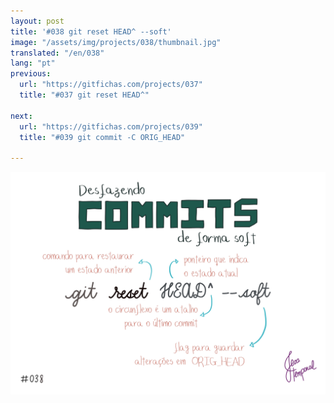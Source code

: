 ```yaml
---
layout: post
title: '#038 git reset HEAD^ --soft'
image: "/assets/img/projects/038/thumbnail.jpg"
translated: "/en/038"
lang: "pt"
previous:
  url: "https://gitfichas.com/projects/037"
  title: "#037 git reset HEAD^"

next:
  url: "https://gitfichas.com/projects/039"
  title: "#039 git commit -C ORIG_HEAD"

---
```


<img alt="Se você precisa desfazer um commit mas manter as alterações correspondentes use comando git reset HEAD^ --soft" src="/assets/img/projects/038/full.jpg">


<!--
<a href="https://jtemporal.com/desfazendo-o-ultimo-commit-e-reaproveitando-a-mensagem/">
  <strong>Desfazendo o último commit e mantendo as alterações para um próximo commit</strong>
</a>
-->
